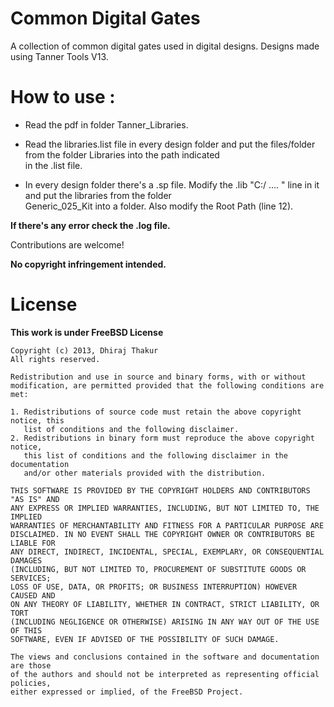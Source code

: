 Common Digital Gates
====================

A collection of common digital gates used in digital designs.
Designs made using Tanner Tools V13.


How to use :
============

- Read the pdf in folder Tanner_Libraries.

- Read the libraries.list file in every design folder and put 
  the files/folder from the folder Libraries into the path indicated <br />
  in the .list file.
- In every design folder there's a .sp file. Modify the .lib "C:/ .... "
  line in it and put the libraries from the folder <br />
  Generic_025_Kit into a folder.
  Also modify the Root Path (line 12).

**If there's any error check the .log file.**


Contributions are welcome!

**No copyright infringement intended.**


License
=======

**This work is under FreeBSD License**

    Copyright (c) 2013, Dhiraj Thakur
    All rights reserved.

    Redistribution and use in source and binary forms, with or without
    modification, are permitted provided that the following conditions are met: 

    1. Redistributions of source code must retain the above copyright notice, this
       list of conditions and the following disclaimer. 
    2. Redistributions in binary form must reproduce the above copyright notice,
       this list of conditions and the following disclaimer in the documentation
       and/or other materials provided with the distribution. 

    THIS SOFTWARE IS PROVIDED BY THE COPYRIGHT HOLDERS AND CONTRIBUTORS "AS IS" AND
    ANY EXPRESS OR IMPLIED WARRANTIES, INCLUDING, BUT NOT LIMITED TO, THE IMPLIED
    WARRANTIES OF MERCHANTABILITY AND FITNESS FOR A PARTICULAR PURPOSE ARE
    DISCLAIMED. IN NO EVENT SHALL THE COPYRIGHT OWNER OR CONTRIBUTORS BE LIABLE FOR
    ANY DIRECT, INDIRECT, INCIDENTAL, SPECIAL, EXEMPLARY, OR CONSEQUENTIAL DAMAGES
    (INCLUDING, BUT NOT LIMITED TO, PROCUREMENT OF SUBSTITUTE GOODS OR SERVICES;
    LOSS OF USE, DATA, OR PROFITS; OR BUSINESS INTERRUPTION) HOWEVER CAUSED AND
    ON ANY THEORY OF LIABILITY, WHETHER IN CONTRACT, STRICT LIABILITY, OR TORT
    (INCLUDING NEGLIGENCE OR OTHERWISE) ARISING IN ANY WAY OUT OF THE USE OF THIS
    SOFTWARE, EVEN IF ADVISED OF THE POSSIBILITY OF SUCH DAMAGE.

    The views and conclusions contained in the software and documentation are those
    of the authors and should not be interpreted as representing official policies, 
    either expressed or implied, of the FreeBSD Project.


